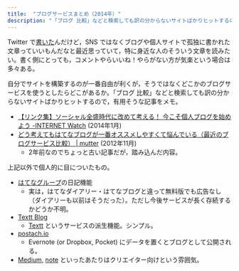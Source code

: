 ```yaml
---
title:  "ブログサービスまとめ（2014年）"
description: "「ブログ 比較」などと検索しても訳の分からないサイトばかりヒットするので，有用そうな記事などメモした。"
---
```


Twitter で[書いた](https://twitter.com/so_trb/status/528904494830981121)んだけど，SNS ではなくブログや個人サイトで孤独に書かれた文章っていいもんだなと最近思っていて，特に身近な人のそういう文章を読みたい。書く側にとっても，コメントやらいいね！やらがない方が気楽という場合は多々ある。

自分でサイトを構築するのが一番自由が利くが，そうではなくどこかのブログサービスを使うとしたらどこがあるか。「ブログ 比較」などと検索しても訳の分からないサイトばかりヒットするので，有用そうな記事をメモ。

- [【リンク集】ソーシャル全盛時代に改めて考える！ 今こそ個人ブログを始めよう -INTERNET Watch](http://internet.watch.impress.co.jp/docs/link/20140110_630249.html) (2014年1月)
- [どう考えてもはてなブログが一番オススメしやすくて悩んでいる（最近のブログサービス比較） | mutter](http://nplll.com/archives/2012/11/post_3250.php) (2012年11月)
    - 2年前なのでちょっと古い記事だが，踏み込んだ内容。

上記以外で個人的に目についたもの。

- [はてなグループ](http://g.hatena.ne.jp/)の日記機能
    - 実は，はてなダイアリー・はてなブログと違って無料版でも広告なし（ダイアリーも以前はそうだった）。ただし今後サービスが長く存続するかどうか不明。
- [Textt Blog](http://blog.textt.net/)
    - [Textt](http://textt.net/) というサービスの派生機能。シンプル。
- [postach.io](http://postach.io/)
    - Evernote (or Dropbox, Pocket) にデータを置くとブログとして公開される。
- [Medium](https://medium.com/), [note](https://note.mu/) といったあたりはクリエイター向けという雰囲気。
